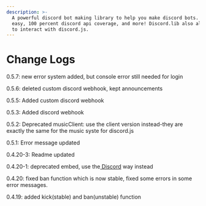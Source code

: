 ```yaml
---
description: >-
  A powerful discord bot making library to help you make discord bots. Super
  easy, 100 percent discord api coverage, and more! Discord.lib also allows you
  to interact with discord.js.
---
```


# Change Logs

0.5.7: new error system added, but console error still needed for login

0.5.6: deleted custom discord webhook, kept announcements

0.5.5: Added custom discord webhook

0.5.3: Added discord webhook

0.5.2: Deprecated musicClient: use the client version instead-they are exactly the same for the music syste for discord.js

0.5.1: Error message updated

0.4.20-3: Readme updated

0.4.20-1: deprecated embed, use the[ Discord](interacting-with-discord.lib-client/discord.md) way instead

0.4.20: fixed ban function which is now stable, fixed some errors in some error messages.

0.4.19: added kick\(stable\) and ban\(unstable\) function

